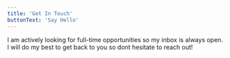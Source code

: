 ```yaml
---
title: 'Get In Touch'
buttonText: 'Say Hello'
---
```


I am actively looking for full-time opportunities so my inbox is always open. I will do my best to get back to you so dont hesitate to reach out!
